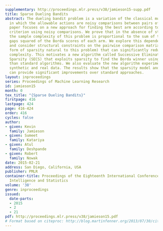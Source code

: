 ```yaml
---
supplementary: http://proceedings.mlr.press/v38/jamieson15-supp.pdf
title: Sparse Dueling Bandits
abstract: The dueling bandit problem is a variation of the classical multi-armed bandit
  in which the allowable actions are noisy comparisons between pairs of arms. This
  paper focuses on a new approach for finding the best arm according to the Borda
  criterion using noisy comparisons. We prove that in the absence of structural assumptions,
  the sample complexity of this problem is proportional to the sum of the inverse
  gaps squared of the Borda scores of each arm. We explore this dependence further
  and consider structural constraints on the pairwise comparison matrix (a particular
  form of sparsity natural to this problem) that can significantly reduce the sample
  complexity. This motivates a new algorithm called Successive Elimination with Comparison
  Sparsity (SECS) that exploits sparsity to find the Borda winner using fewer samples
  than standard algorithms. We also evaluate the new algorithm experimentally with
  synthetic and real data. The results show that the sparsity model and the new algorithm
  can provide significant improvements over standard approaches.
layout: inproceedings
series: Proceedings of Machine Learning Research
id: jamieson15
month: 0
tex_title: "{Sparse Dueling Bandits}"
firstpage: 416
lastpage: 424
page: 416-424
order: 416
cycles: false
author:
- given: Kevin
  family: Jamieson
- given: Sumeet
  family: Katariya
- given: Atul
  family: Deshpande
- given: Robert
  family: Nowak
date: 2015-02-21
address: San Diego, California, USA
publisher: PMLR
container-title: Proceedings of the Eighteenth International Conference on Artificial
  Intelligence and Statistics
volume: '38'
genre: inproceedings
issued:
  date-parts:
  - 2015
  - 2
  - 21
pdf: http://proceedings.mlr.press/v38/jamieson15.pdf
# Format based on citeproc: http://blog.martinfenner.org/2013/07/30/citeproc-yaml-for-bibliographies/
---
```

